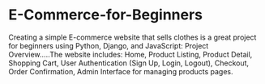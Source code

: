 # E-Commerce-for-Beginners
Creating a simple E-commerce website that sells clothes is a great project for beginners using Python, Django, and JavaScript:  Project Overview.....The website includes:  Home, Product Listing, Product Detail, Shopping Cart, User Authentication (Sign Up, Login, Logout), Checkout,  Order Confirmation, Admin Interface for managing products pages.
